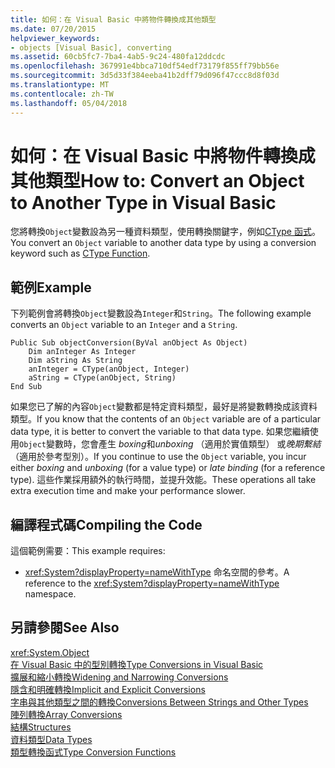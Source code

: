 ```yaml
---
title: 如何：在 Visual Basic 中將物件轉換成其他類型
ms.date: 07/20/2015
helpviewer_keywords:
- objects [Visual Basic], converting
ms.assetid: 60cb5fc7-7ba4-4ab5-9c24-480fa12ddcdc
ms.openlocfilehash: 367991e4bbca710df54edf73179f855ff79bb56e
ms.sourcegitcommit: 3d5d33f384eeba41b2dff79d096f47ccc8d8f03d
ms.translationtype: MT
ms.contentlocale: zh-TW
ms.lasthandoff: 05/04/2018
---
```

# <a name="how-to-convert-an-object-to-another-type-in-visual-basic"></a><span data-ttu-id="aed0b-102">如何：在 Visual Basic 中將物件轉換成其他類型</span><span class="sxs-lookup"><span data-stu-id="aed0b-102">How to: Convert an Object to Another Type in Visual Basic</span></span>
<span data-ttu-id="aed0b-103">您將轉換`Object`變數設為另一種資料類型，使用轉換關鍵字，例如[CType 函式](../../../../visual-basic/language-reference/functions/ctype-function.md)。</span><span class="sxs-lookup"><span data-stu-id="aed0b-103">You convert an `Object` variable to another data type by using a conversion keyword such as [CType Function](../../../../visual-basic/language-reference/functions/ctype-function.md).</span></span>  
  
## <a name="example"></a><span data-ttu-id="aed0b-104">範例</span><span class="sxs-lookup"><span data-stu-id="aed0b-104">Example</span></span>  
 <span data-ttu-id="aed0b-105">下列範例會將轉換`Object`變數設為`Integer`和`String`。</span><span class="sxs-lookup"><span data-stu-id="aed0b-105">The following example converts an `Object` variable to an `Integer` and a `String`.</span></span>  
  
```  
Public Sub objectConversion(ByVal anObject As Object)  
    Dim anInteger As Integer  
    Dim aString As String  
    anInteger = CType(anObject, Integer)  
    aString = CType(anObject, String)  
End Sub  
```  
  
 <span data-ttu-id="aed0b-106">如果您已了解的內容`Object`變數都是特定資料類型，最好是將變數轉換成該資料類型。</span><span class="sxs-lookup"><span data-stu-id="aed0b-106">If you know that the contents of an `Object` variable are of a particular data type, it is better to convert the variable to that data type.</span></span> <span data-ttu-id="aed0b-107">如果您繼續使用`Object`變數時，您會產生  *boxing*和*unboxing* （適用於實值類型） 或*晚期繫結*（適用於參考型別）。</span><span class="sxs-lookup"><span data-stu-id="aed0b-107">If you continue to use the `Object` variable, you incur either *boxing* and *unboxing* (for a value type) or *late binding* (for a reference type).</span></span> <span data-ttu-id="aed0b-108">這些作業採用額外的執行時間，並提升效能。</span><span class="sxs-lookup"><span data-stu-id="aed0b-108">These operations all take extra execution time and make your performance slower.</span></span>  
  
## <a name="compiling-the-code"></a><span data-ttu-id="aed0b-109">編譯程式碼</span><span class="sxs-lookup"><span data-stu-id="aed0b-109">Compiling the Code</span></span>  
 <span data-ttu-id="aed0b-110">這個範例需要：</span><span class="sxs-lookup"><span data-stu-id="aed0b-110">This example requires:</span></span>  
  
-   <span data-ttu-id="aed0b-111"><xref:System?displayProperty=nameWithType> 命名空間的參考。</span><span class="sxs-lookup"><span data-stu-id="aed0b-111">A reference to the <xref:System?displayProperty=nameWithType> namespace.</span></span>  
  
## <a name="see-also"></a><span data-ttu-id="aed0b-112">另請參閱</span><span class="sxs-lookup"><span data-stu-id="aed0b-112">See Also</span></span>  
 <xref:System.Object>  
 [<span data-ttu-id="aed0b-113">在 Visual Basic 中的型別轉換</span><span class="sxs-lookup"><span data-stu-id="aed0b-113">Type Conversions in Visual Basic</span></span>](../../../../visual-basic/programming-guide/language-features/data-types/type-conversions.md)  
 [<span data-ttu-id="aed0b-114">擴展和縮小轉換</span><span class="sxs-lookup"><span data-stu-id="aed0b-114">Widening and Narrowing Conversions</span></span>](../../../../visual-basic/programming-guide/language-features/data-types/widening-and-narrowing-conversions.md)  
 [<span data-ttu-id="aed0b-115">隱含和明確轉換</span><span class="sxs-lookup"><span data-stu-id="aed0b-115">Implicit and Explicit Conversions</span></span>](../../../../visual-basic/programming-guide/language-features/data-types/implicit-and-explicit-conversions.md)  
 [<span data-ttu-id="aed0b-116">字串與其他類型之間的轉換</span><span class="sxs-lookup"><span data-stu-id="aed0b-116">Conversions Between Strings and Other Types</span></span>](../../../../visual-basic/programming-guide/language-features/data-types/conversions-between-strings-and-other-types.md)  
 [<span data-ttu-id="aed0b-117">陣列轉換</span><span class="sxs-lookup"><span data-stu-id="aed0b-117">Array Conversions</span></span>](../../../../visual-basic/programming-guide/language-features/data-types/array-conversions.md)  
 [<span data-ttu-id="aed0b-118">結構</span><span class="sxs-lookup"><span data-stu-id="aed0b-118">Structures</span></span>](../../../../visual-basic/programming-guide/language-features/data-types/structures.md)  
 [<span data-ttu-id="aed0b-119">資料類型</span><span class="sxs-lookup"><span data-stu-id="aed0b-119">Data Types</span></span>](../../../../visual-basic/language-reference/data-types/data-type-summary.md)  
 [<span data-ttu-id="aed0b-120">類型轉換函式</span><span class="sxs-lookup"><span data-stu-id="aed0b-120">Type Conversion Functions</span></span>](../../../../visual-basic/language-reference/functions/type-conversion-functions.md)
